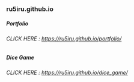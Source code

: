### ru5iru.github.io


##### Portfolio
###### CLICK HERE : <a>https://ru5iru.github.io/portfolio/</a>

##### Dice Game
###### CLICK HERE : <a>https://ru5iru.github.io/dice_game/</a>
